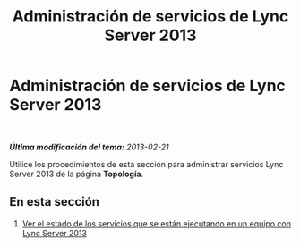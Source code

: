 ﻿---
title: Administración de servicios de Lync Server 2013
TOCTitle: Administración de servicios de Lync Server 2013
ms:assetid: 1ece22f1-2fd4-40e4-9847-ba9601c617cb
ms:mtpsurl: https://technet.microsoft.com/es-es/library/JJ687987(v=OCS.15)
ms:contentKeyID: 49888913
ms.date: 01/07/2017
mtps_version: v=OCS.15
ms.translationtype: HT
---

# Administración de servicios de Lync Server 2013

 

_**Última modificación del tema:** 2013-02-21_

Utilice los procedimientos de esta sección para administrar servicios Lync Server 2013 de la página **Topología**.

## En esta sección

1.  [Ver el estado de los servicios que se están ejecutando en un equipo con Lync Server 2013](lync-server-2013-view-the-status-of-services-running-on-a-computer.md)

